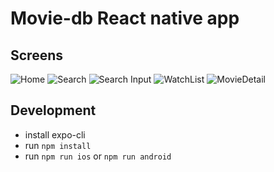 # Movie-db React native app

## Screens

![Home](./_images/home.png)
![Search](./_images/search.png)
![Search Input](./_images/search-input.png)
![WatchList](./_images/watchlist.png)
![MovieDetail](./_images/movie-detail.png)

## Development

- install expo-cli
- run `npm install`
- run `npm run ios` or `npm run android`